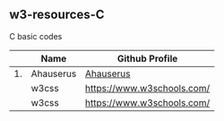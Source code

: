 ## w3-resources-C
C basic codes

|| Name | Github Profile |
|-|----------------------|-----------------|
|1.| Ahauserus | [Ahauserus](https://github.com/Ahauserus) |
|| w3css | https://www.w3schools.com/ |
|| w3css | https://www.w3schools.com/ |
